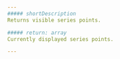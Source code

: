 ```yaml
---
##### shortDescription
Returns visible series points.

##### return: array
Currently displayed series points.

---
```


